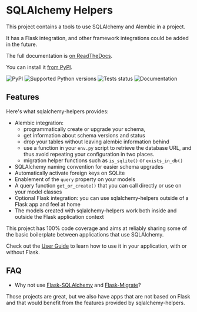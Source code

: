 # SQLAlchemy Helpers

This project contains a tools to use SQLAlchemy and Alembic in a project.

It has a Flask integration, and other framework integrations could be added in the future.

The full documentation is [on ReadTheDocs](https://sqlalchemy-helpers.readthedocs.io).

You can install it [from PyPI](https://pypi.org/project/sqlalchemy-helpers/).

![PyPI](https://img.shields.io/pypi/v/sqlalchemy-helpers.svg)
![Supported Python versions](https://img.shields.io/pypi/pyversions/sqlalchemy-helpers.svg)
![Tests status](https://github.com/fedora-infra/sqlalchemy-helpers/actions/workflows/tests.yml/badge.svg?branch=develop)
![Documentation](https://readthedocs.org/projects/sqlalchemy-helpers/badge/?version=latest)

## Features

Here's what sqlalchemy-helpers provides:

- Alembic integration:
  - programmatically create or upgrade your schema,
  - get information about schema versions and status
  - drop your tables without leaving alembic information behind
  - use a function in your `env.py` script to retrieve the database URL, and
    thus avoid repeating your configuration in two places.
  - migration helper functions such as `is_sqlite()` or `exists_in_db()`
- SQLAlchemy naming convention for easier schema upgrades
- Automatically activate foreign keys on SQLite
- Enablement of the `query` property on your models
- A query function `get_or_create()` that you can call directly or use on your model classes
- Optional Flask integration: you can use sqlalchemy-helpers outside of a Flask app and feel at home
- The models created with sqlalchemy-helpers work both inside and outside the Flask application
  context

This project has 100% code coverage and aims at reliably sharing some of the basic boilerplate
between applications that use SQLAlchemy.

Check out the [User Guide](https://sqlalchemy-helpers.readthedocs.io/en/latest/user.html) to learn
how to use it in your application, with or without Flask.

## FAQ

- Why not use [Flask-SQLAlchemy](https://flask-sqlalchemy.palletsprojects.com) and
  [Flask-Migrate](https://github.com/miguelgrinberg/Flask-Migrate/)?

Those projects are great, but we also have apps that are not based on Flask and that would benefit
from the features provided by sqlalchemy-helpers.
